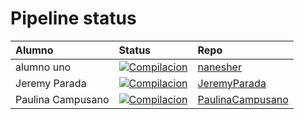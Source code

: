 # Pipeline status
Alumno | Status | Repo 
|:-----|:-------|:-----
alumno uno|[![Compilacion](https://github.com/nanesher/dsy1103-usuario/actions/workflows/compilacion.yml/badge.svg)](https://github.com/nanesher/dsy1103-usuario/actions/workflows/compilacion.yml)|[nanesher](https://github.com/nanesher/dsy1103-usuario)
Jeremy Parada|[![Compilacion](https://github.com/JeremyParada/dsy1103-usuario/actions/workflows/compilacion.yml/badge.svg)](https://github.com/JeremyParada/dsy1103-usuario/actions/workflows/compilacion.yml)|[JeremyParada](https://github.com/JeremyParada/dsy1103-usuario)
Paulina Campusano|[![Compilacion](https://github.com/PaulinaCampusano/dsy1103-usuario/actions/workflows/compilacion.yml/badge.svg)](https://github.com/PaulinaCampusano/dsy1103-usuario/actions/workflows/compilacion.yml)|[PaulinaCampusano](https://github.com/PaulinaCampusano/dsy1103-usuario)
